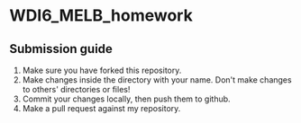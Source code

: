# WDI6_MELB_homework

## Submission guide

1. Make sure you have forked this repository.
2. Make changes inside the directory with your name. Don't make changes to others' directories or files!
3. Commit your changes locally, then push them to github.
4. Make a pull request against my repository.

